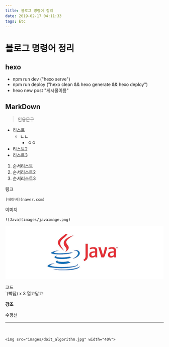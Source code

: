 ```yaml
---
title: 블로그 명령어 정리
date: 2019-02-17 04:11:33
tags: Etc
---
```


# 블로그 명령어 정리
## hexo
- npm run dev ("hexo serve")   
- npm run deploy ("hexo clean && hexo generate && hexo deploy")
- hexo new post "게시물이름"

## MarkDown
> 인용문구 

- 리스트
    - ㄴㄴ
        - ㅇㅇ
- 리스트2
- 리스트3 

1. 순서리스트
2. 순서리스트2
3. 순서리스트3


링크
```
[네이버](naver.com)
```
이미지
```
![Java](images/javaimage.png)
```

![Java](images/javaimage.png)

코드   
`(빽팁) x 3 열고닫고
<br>

**강조**
<br>

수평선
***
<br>

```
<img src="images/doit_algorithm.jpg" width="40%">
```




